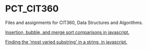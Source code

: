# PCT_CIT360
Files and assignments for CIT360, Data Structures and Algorithms.

[Insertion, bubble, and merge sort comparisons in javascript.](https://tommaho.github.io/PCT_CIT360/Assignment_1/)

[Finding the 'most varied substring' in a string, in javascript.](https://tommaho.github.io/PCT_CIT360/Assignment_2/)
